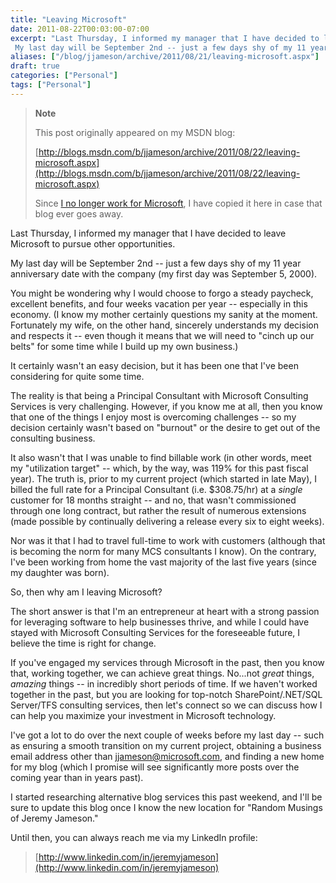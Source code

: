 ```yaml
---
title: "Leaving Microsoft"
date: 2011-08-22T00:03:00-07:00
excerpt: "Last Thursday, I informed my manager that I have decided to leave Microsoft to pursue other opportunities. 
 My last day will be September 2nd -- just a few days shy of my 11 year anniversary date with the company (my first day was September 5, 2000..."
aliases: ["/blog/jjameson/archive/2011/08/21/leaving-microsoft.aspx"]
draft: true
categories: ["Personal"]
tags: ["Personal"]
---
```


> **Note**
>
> This post originally appeared on my MSDN blog:
>
> [http://blogs.msdn.com/b/jjameson/archive/2011/08/22/leaving-microsoft.aspx](http://blogs.msdn.com/b/jjameson/archive/2011/08/22/leaving-microsoft.aspx)
>
> Since [I no longer work for Microsoft](/blog/jjameson/2011/09/02/last-day-with-microsoft), I have copied it here in case that blog                 ever goes away.

Last Thursday, I informed my manager that I have decided to leave Microsoft to pursue         other opportunities.

My last day will be September 2nd -- just a few days shy of my 11 year anniversary         date with the company (my first day was September 5, 2000).

You might be wondering why I would choose to forgo a steady paycheck, excellent         benefits, and four weeks vacation per year -- especially in this economy. (I know         my mother certainly questions my sanity at the moment. Fortunately my wife, on the         other hand, sincerely understands my decision and respects it -- even though it         means that we will need to "cinch up our belts" for some time while I build up my         own business.)

It certainly wasn't an easy decision, but it has been one that I've been considering         for quite some time.

The reality is that being a Principal Consultant with Microsoft Consulting Services         is very challenging. However, if you know me at all, then you know that one of the         things I enjoy most is overcoming challenges -- so my decision certainly wasn't         based on "burnout" or the desire to get out of the consulting business.

It also wasn't that I was unable to find billable work (in other words, meet my         "utilization target" -- which, by the way, was 119% for this past fiscal year).         The truth is, prior to my current project (which started in late May), I billed         the full rate for a Principal Consultant (i.e. $308.75/hr) at a *single*         customer for 18 months straight -- and no, that wasn't commissioned through one         long contract, but rather the result of numerous extensions (made possible by continually         delivering a release every six to eight weeks).

Nor was it that I had to travel full-time to work with customers (although that         is becoming the norm for many MCS consultants I know). On the contrary, I've been         working from home the vast majority of the last five years (since my daughter was         born).

So, then why am I leaving Microsoft?

The short answer is that I'm an entrepreneur at heart with a strong passion for         leveraging software to help businesses thrive, and while I could have stayed with         Microsoft Consulting Services for the foreseeable future, I believe the time is         right for change.

If you've engaged my services through Microsoft in the past, then you know that,         working together, we can achieve great things. No...not *great* things, *amazing*         things -- in incredibly short periods of time. If we haven't worked together in         the past, but you are looking for top-notch SharePoint/.NET/SQL Server/TFS consulting         services, then let's connect so we can discuss how I can help you maximize your         investment in Microsoft technology.

I've got a lot to do over the next couple of weeks before my last day -- such as         ensuring a smooth transition on my current project, obtaining a business email address         other than [jjameson@microsoft.com](mailto:jjameson@microsoft.com), and         finding a new home for my blog (which I promise will see significantly more posts         over the coming year than in years past).

I started researching alternative blog services this past weekend, and I'll be sure         to update this blog once I know the new location for "Random Musings of Jeremy Jameson."

Until then, you can always reach me via my LinkedIn profile:

> [http://www.linkedin.com/in/jeremyjameson](http://www.linkedin.com/in/jeremyjameson)

